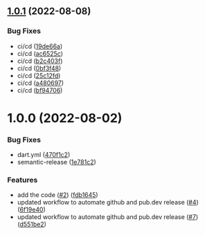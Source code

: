 ## [1.0.1](https://github.com/ziliangyu/casdoor-flutter-sdk/compare/v1.0.0...v1.0.1) (2022-08-08)


### Bug Fixes

* ci/cd ([19de66a](https://github.com/ziliangyu/casdoor-flutter-sdk/commit/19de66aeaa078beb1d01d3dd2c47686ac5e415cb))
* ci/cd ([ac6525c](https://github.com/ziliangyu/casdoor-flutter-sdk/commit/ac6525c922359bd1502f8bc50cdae8ac67f1701c))
* ci/cd ([b2c403f](https://github.com/ziliangyu/casdoor-flutter-sdk/commit/b2c403f63e94448b9dc639fb7fff3017b94fa970))
* ci/cd ([0bf3f48](https://github.com/ziliangyu/casdoor-flutter-sdk/commit/0bf3f484967042c68bf174ddae50178beeb894b3))
* ci/cd ([25c12fd](https://github.com/ziliangyu/casdoor-flutter-sdk/commit/25c12fde88702b1ebe67b25eb039dfc6b27df902))
* ci/cd ([a480697](https://github.com/ziliangyu/casdoor-flutter-sdk/commit/a480697dcbb0308299782490df4996ee5f0a627d))
* ci/cd ([bf94706](https://github.com/ziliangyu/casdoor-flutter-sdk/commit/bf94706881bc852f026ede8c82ef64be46e94510))

# 1.0.0 (2022-08-02)


### Bug Fixes

* dart.yml ([470f1c2](https://github.com/ziliangyu/casdoor-flutter-sdk/commit/470f1c2141558e95e3aa9405184bab808b994703))
* semantic-release ([1e781c2](https://github.com/ziliangyu/casdoor-flutter-sdk/commit/1e781c26719f1bbeae57a7827fb91ae77c610c9e))


### Features

* add the code ([#2](https://github.com/ziliangyu/casdoor-flutter-sdk/issues/2)) ([fdb1645](https://github.com/ziliangyu/casdoor-flutter-sdk/commit/fdb1645becdda428d045f67540c01b6cd8fd041f))
* updated workflow to automate github and pub.dev release ([#4](https://github.com/ziliangyu/casdoor-flutter-sdk/issues/4)) ([6f19e40](https://github.com/ziliangyu/casdoor-flutter-sdk/commit/6f19e40f6dacaf1350680e8aabd725bcee94083a))
* updated workflow to automate github and pub.dev release ([#7](https://github.com/ziliangyu/casdoor-flutter-sdk/issues/7)) ([d551be2](https://github.com/ziliangyu/casdoor-flutter-sdk/commit/d551be2f728a08b7b5dae35b8efb1166f37203dd))
